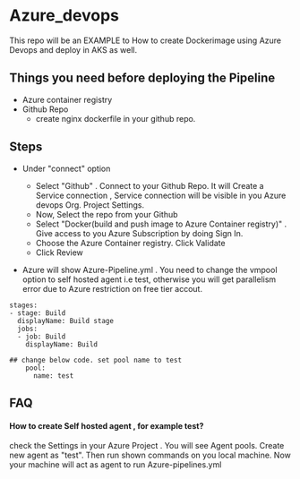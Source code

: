 # Azure_devops

This repo will be an EXAMPLE to How to create Dockerimage using Azure Devops and deploy in AKS as well.


## Things you need before deploying the Pipeline

- Azure container registry 
- Github Repo
  - create nginx dockerfile in your github repo.


## Steps

- Under "connect" option 
  - Select "Github" . Connect to your Github Repo. It will Create a Service connection , Service connection will be visible in you Azure devops Org. Project Settings. 
  - Now, Select the repo from your Github 
  - Select "Docker(build and push image to Azure Container registry)" . Give access to you Azure Subscription by doing Sign In. 
  - Choose the Azure Container registry. Click Validate
  - Click Review 

- Azure will show Azure-Pipeline.yml . You need to change the vmpool option to self hosted agent i.e test, otherwise you will get parallelism error due to Azure restriction on free tier accout.

```
stages:
- stage: Build
  displayName: Build stage
  jobs:
  - job: Build
    displayName: Build

## change below code. set pool name to test
    pool: 
      name: test

```





## FAQ

#### How to create Self hosted agent , for example test?

check the Settings in your Azure Project . You will see Agent pools. 
Create new agent as "test". Then run shown commands on you local machine. Now your machine will act as agent to run Azure-pipelines.yml


